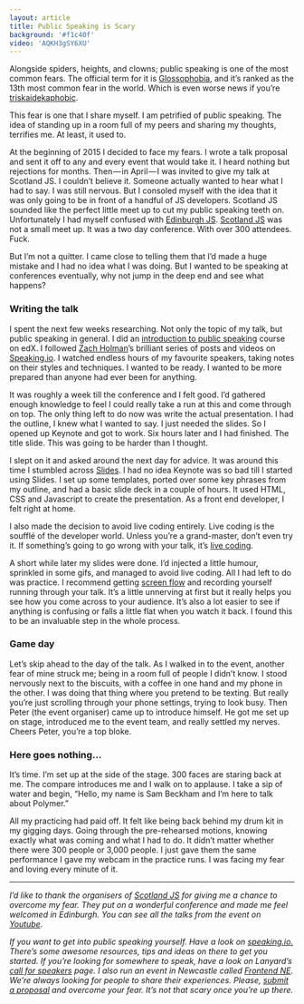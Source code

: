 ```yaml
---
layout: article
title: Public Speaking is Scary
background: '#f1c40f'
video: 'AQKH3gSY6XU'
---
```


Alongside spiders, heights, and clowns; public speaking is one of the most common fears. The official term for it is [Glossophobia](http://www.fearof.net/fear-of-public-speaking-phobia-glossophobia/), and it’s ranked as the 13th most common fear in the world. Which is even worse news if you’re [triskaidekaphobic](http://www.fearof.net/fear-of-the-number-13-phobia-triskaidekaphobia/ "Fear of The Number 13 Phobia – Triskaidekaphobia").

This fear is one that I share myself. I am petrified of public speaking. The idea of standing up in a room full of my peers and sharing my thoughts, terrifies me. At least, it used to.

At the beginning of 2015 I decided to face my fears. I wrote a talk proposal and sent it off to any and every event that would take it. I heard nothing but rejections for months. Then — in April — I was invited to give my talk at Scotland JS. I couldn’t believe it. Someone actually wanted to hear what I had to say. I was still nervous. But I consoled myself with the idea that it was only going to be in front of a handful of JS developers. Scotland JS sounded like the perfect little meet up to cut my public speaking teeth on. Unfortunately I had myself confused with [Edinburgh JS](http://edinburghjs.org/). [Scotland JS](http://scotlandjs.com/) was not a small meet up. It was a two day conference. With over 300 attendees. Fuck.

But I’m not a quitter. I came close to telling them that I’d made a huge mistake and I had no idea what I was doing. But I wanted to be speaking at conferences eventually, why not jump in the deep end and see what happens?

### Writing the talk

I spent the next few weeks researching. Not only the topic of my talk, but public speaking in general. I did an [introduction to public speaking](https://www.edx.org/course/introduction-public-speaking-uwashingtonx-comm220x2) course on edX. I followed [Zach Holman](http://zachholman.com/)’s brilliant series of posts and videos on [Speaking.io](http://speaking.io). I watched endless hours of my favourite speakers, taking notes on their styles and techniques. I wanted to be ready. I wanted to be more prepared than anyone had ever been for anything.

It was roughly a week till the conference and I felt good. I’d gathered enough knowledge to feel I could really take a run at this and come through on top. The only thing left to do now was write the actual presentation. I had the outline, I knew what I wanted to say. I just needed the slides. So I opened up Keynote and got to work. Six hours later and I had finished. The title slide. This was going to be harder than I thought.

I slept on it and asked around the next day for advice. It was around this time I stumbled across [Slides](http://www.slides.com). I had no idea Keynote was so bad till I started using Slides. I set up some templates, ported over some key phrases from my outline, and had a basic slide deck in a couple of hours. It used HTML, CSS and Javascript to create the presentation. As a front end developer, I felt right at home.

I also made the decision to avoid live coding entirely. Live coding is the soufflé of the developer world. Unless you’re a grand-master, don’t even try it. If something’s going to go wrong with your talk, it’s [live coding](http://speaking.io/prep/live-demos/).

A short while later my slides were done. I’d injected a little humour, sprinkled in some gifs, and managed to avoid live coding. All I had left to do was practice. I recommend getting [screen flow](http://www.telestream.net/screenflow/overview.htm) and recording yourself running through your talk. It’s a little unnerving at first but it really helps you see how you come across to your audience. It’s also a lot easier to see if anything is confusing or falls a little flat when you watch it back. I found this to be an invaluable step in the whole process.

### Game day

Let’s skip ahead to the day of the talk. As I walked in to the event, another fear of mine struck me; being in a room full of people I didn’t know. I stood nervously next to the biscuits, with a coffee in one hand and my phone in the other. I was doing that thing where you pretend to be texting. But really you’re just scrolling through your phone settings, trying to look busy. Then Peter (the event organiser) came up to introduce himself. He got me set up on stage, introduced me to the event team, and really settled my nerves. Cheers Peter, you’re a top bloke.

### Here goes nothing…

It’s time. I’m set up at the side of the stage. 300 faces are staring back at me. The compare introduces me and I walk on to applause. I take a sip of water and begin, “Hello, my name is Sam Beckham and I’m here to talk about Polymer.”

All my practicing had paid off. It felt like being back behind my drum kit in my gigging days. Going through the pre-rehearsed motions, knowing exactly what was coming and what I had to do. It didn’t matter whether there were 300 people or 3,000 people. I just gave them the same performance I gave my webcam in the practice runs. I was facing my fear and loving every minute of it.

* * *

_I’d like to thank the organisers of_ [_Scotland JS_](http://scotlandjs.com) _for giving me a chance to overcome my fear. They put on a wonderful conference and made me feel welcomed in Edinburgh. You can see all the talks from the event on_ [_Youtube_](https://www.youtube.com/channel/UCpW0Vh7QKPA7n0oJfrizlsw)_._

_If you want to get into public speaking yourself. Have a look on_ [_speaking.io._](http://speaking.io.) _There’s some awesome resources, tips and ideas on there to get you started. If you’re looking for somewhere to speak, have a look on Lanyard’s_ [_call for speakers_](http://lanyrd.com/) _page. I also run an event in Newcastle called_ [_Frontend NE_](https://frontendne.co.uk)_. We’re always looking for people to share their experiences. Please,_ [_submit a proposal_](https://frontendne.typeform.com/to/BgAKni) _and overcome your fear. It’s not that scary once you’re up there._
